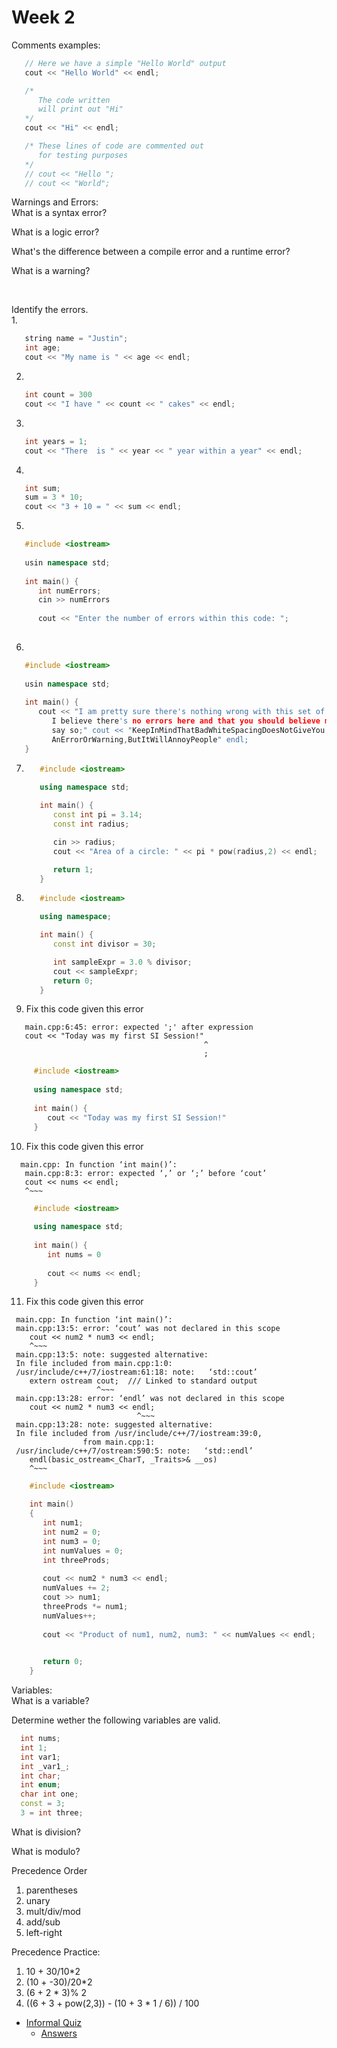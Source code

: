 # Week 2

Comments examples:
   ```c++
      // Here we have a simple "Hello World" output
      cout << "Hello World" << endl;
   ```
   ```c++
      /*
         The code written
         will print out "Hi"
      */
      cout << "Hi" << endl;
   ```
   ```c++
      /* These lines of code are commented out
         for testing purposes
      */
      // cout << "Hello ";
      // cout << "World";
   ```
   
   
   
Warnings and Errors:  
   What is a syntax error?  
   
   What is a logic error?  
   
   What's the difference between a compile error and a runtime error?  
   
   What is a warning?  
   
   <br>
   
Identify the errors.  
1.  
  ```c++
     string name = "Justin";
     int age;
     cout << "My name is " << age << endl;
  ```



2.  
  ```c++
     int count = 300
     cout << "I have " << count << " cakes" << endl;
  ```



3.  
  ```c++
     int years = 1;
     cout << "There  is " << year << " year within a year" << endl;
  ```
  
  
  
4.  
  ```c++
     int sum;
     sum = 3 * 10;
     cout << "3 + 10 = " << sum << endl;
  ```



5.  
  ```c++
     #include <iostream>
     
     usin namespace std;
     
     int main() {
        int numErrors;
        cin >> numErrors
        
        cout << "Enter the number of errors within this code: ";
     
  ```
  
  
  
6.  
  ```c++
     #include <iostream>
     
     usin namespace std;
     
     int main() {
        cout << "I am pretty sure there's nothing wrong with this set of code. 
           I believe there's no errors here and that you should believe me when I 
           say so;" cout << "KeepInMindThatBadWhiteSpacingDoesNotGiveYou
           AnErrorOrWarning,ButItWillAnnoyPeople" endl;
     }
  ```



7.  
   ```c++
      #include <iostream>
      
      using namespace std;

      int main() {
         const int pi = 3.14;
         const int radius;

         cin >> radius;
         cout << "Area of a circle: " << pi * pow(radius,2) << endl;

         return 1;
      } 
   ```



8.  
   ```c++
      #include <iostream>

      using namespace;

      int main() {
         const int divisor = 30;

         int sampleExpr = 3.0 % divisor;
         cout << sampleExpr;
         return 0;
      }
   ```

9. Fix this code given this error
 ```
    main.cpp:6:45: error: expected ';' after expression
    cout << "Today was my first SI Session!"
                                            ^
                                            ;
 ```


 ```c++
      #include <iostream>
      
      using namespace std;
      
      int main() {
         cout << "Today was my first SI Session!"
      }
 ```

   


10. Fix this code given this error
 ```
   main.cpp: In function ‘int main()’:
    main.cpp:8:3: error: expected ‘,’ or ‘;’ before ‘cout’
    cout << nums << endl;
    ^~~~
 ```
   
   
 ```c++
      #include <iostream>
      
      using namespace std;
      
      int main() {
         int nums = 0
         
         cout << nums << endl;
      }
 ```

 11. Fix this code given this error
  ```
   main.cpp: In function ‘int main()’:
   main.cpp:13:5: error: ‘cout’ was not declared in this scope
      cout << num2 * num3 << endl;
      ^~~~
   main.cpp:13:5: note: suggested alternative:
   In file included from main.cpp:1:0:
   /usr/include/c++/7/iostream:61:18: note:   ‘std::cout’
      extern ostream cout;  /// Linked to standard output
                     ^~~~
   main.cpp:13:28: error: ‘endl’ was not declared in this scope
      cout << num2 * num3 << endl;
                              ^~~~
   main.cpp:13:28: note: suggested alternative:
   In file included from /usr/include/c++/7/iostream:39:0,
                  from main.cpp:1:
   /usr/include/c++/7/ostream:590:5: note:   ‘std::endl’
      endl(basic_ostream<_CharT, _Traits>& __os)
      ^~~~
  ```

  ```c++
      #include <iostream>

      int main()
      {
         int num1;
         int num2 = 0;
         int num3 = 0;
         int numValues = 0;
         int threeProds;
         
         cout << num2 * num3 << endl;
         numValues += 2;
         cout >> num1;
         threeProds *= num1;
         numValues++;
         
         cout << "Product of num1, num2, num3: " << numValues << endl;
         

         return 0;
      }

  ```


Variables:  
What is a variable?  

Determine wether the following variables are valid.

 ```c++
   int nums;
   int 1;
   int var1;
   int _var1_;
   int char;
   int enum;
   char int one;
   const = 3;
   3 = int three;
 ```

What is division?  

What is modulo?  

Precedence Order  
   1. parentheses  
   2. unary  
   3. mult/div/mod  
   4. add/sub  
   5. left-right  


Precedence Practice:  
1. 10 + 30/10*2  
2. (10 + -30)/20*2  
3. (6 + 2 * 3)% 2  
4. ((6 + 3 + pow(2,3)) - (10 + 3 * 1 / 6)) / 100


* [Informal Quiz](https://docs.google.com/document/d/19HImOku2Z7rVlenNCCq_r4nv7TY5werul_3h5XbGBBM/edit)
   - [Answers](https://docs.google.com/document/d/1Aj6isTXl9RggrgKhexCUQLxFDJKyHWdJJaFKMgFtsNY/edit?usp=sharing)